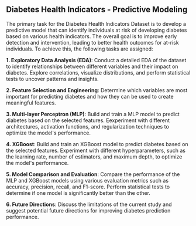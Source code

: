 ## Diabetes Health Indicators - Predictive Modeling

The primary task for the Diabetes Health Indicators Dataset is to develop a predictive model that can identify individuals at risk of developing diabetes based on various health indicators. The overall goal is to improve early detection and intervention, leading to better health outcomes for at-risk individuals. To achieve this, the following tasks are assigned:

**1. Exploratory Data Analysis (EDA)**: Conduct a detailed EDA of the dataset to identify relationships between different variables and their impact on diabetes. Explore correlations, visualize distributions, and perform statistical tests to uncover patterns and insights.

**2. Feature Selection and Engineering**: Determine which variables are most important for predicting diabetes and how they can be used to create meaningful features.

**3. Multi-layer Perceptron (MLP)**: Build and train a MLP model to predict diabetes based on the selected features. Eexperiment with different architectures, activation functions, and regularization techniques to optimize the model's performance.

**4. XGBoost**: Build and train an XGBoost model to predict diabetes based on the selected features. Experiment with different hyperparameters, such as the learning rate, number of estimators, and maximum depth, to optimize the model's performance.

**5. Model Comparison and Evaluation**: Compare the performance of the MLP and XGBoost models using various evaluation metrics such as accuracy, precision, recall, and F1-score. Perform statistical tests to determine if one model is significantly better than the other.

**6. Future Directions**: Discuss the limitations of the current study and suggest potential future directions for improving diabetes prediction performance.
